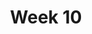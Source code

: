 ---
title: Week 10
days:
  - date: 2023-03-20
    events:
      "**Lecture 24**{: .label .label-lec} Inference about a Population Mean":
        "Ch. 17"
  - date: 2023-03-22
    events:
      "**Lecture 25**{: .label .label-lec} Tests for Two Means":
      "**Lab 8**{: .label .label-lab} T-Tests (Due Apr. 4)":
      "**Homework 8**{: .label .label-hw} on Datahub":
  - date: 2023-03-24
    events:
      "**Lecture 26**{: .label .label-lec} ANOVA": 
      "**Quiz 7**{: .label .label-quiz} on Gradescope (Due Mar. 25, 12:00 PM PST)":
---